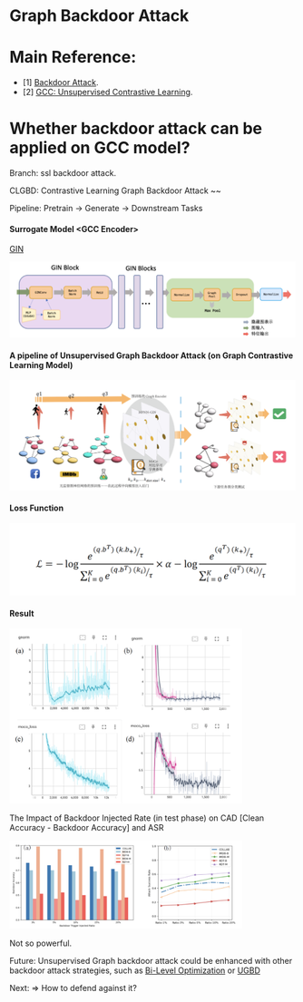 # Graph Backdoor Attack

# Main Reference:

- [1] [Backdoor Attack](https://github.dev/zaixizhang/graphbackdoor).  
- [2] [GCC: Unsupervised Contrastive Learning](https://github.com/THUDM/GCC).  

# Whether backdoor attack can be applied on GCC model?

Branch: ssl backdoor attack.   

CLGBD: Contrastive Learning Graph Backdoor Attack ~~

Pipeline: Pretrain -> Generate -> Downstream Tasks 

#### Surrogate Model \<GCC Encoder\>

[GIN](https://arxiv.org/pdf/1810.00826.pdf)

![/image-20230526150916591](./figures/image-20230526150916591.png)     

#### A pipeline of Unsupervised Graph Backdoor Attack (on Graph Contrastive Learning Model)

![image-20230526151339229](./figures/image-20230526151339229.png)

#### Loss Function

<img src="./figures/image-20230526151417204.png" alt="image-20230526151417204" style="zoom:50%;" />



#### Result

<img src="./figures/image-20230526151522698.png" alt="image-20230526151522698" style="zoom:40%;" />

The Impact of Backdoor Injected Rate (in test phase) on CAD [Clean Accuracy - Backdoor Accuracy] and ASR

<img src="./figures/image-20230526151545164.png" alt="image-20230526151545164" style="zoom:40%;" />

Not so powerful. 

Future: Unsupervised Graph backdoor attack could be enhanced with other backdoor attack strategies, such as [Bi-Level Optimization](https://arxiv.org/pdf/2006.11890.pdf) or [UGBD](https://arxiv.org/pdf/2303.01263.pdf)   

Next: => How to defend against it?
